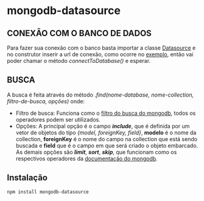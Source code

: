 # mongodb-datasource

## CONEXÃO COM O BANCO DE DADOS

Para fazer sua conexão com o banco basta importar a classe [Datasource](./src/index.js) e no construtor inserir a url de conexão, como ocorre no [exemplo](./test/test.js), então vai poder chamar o método _connectToDatabase()_ e esperar.

## BUSCA

A busca é feita através do método _.find(nome-database, nome-collection, filtro-de-busca, opções)_ onde:

* Filtro de busca: Funciona como o [filtro do busca do mongodb](https://docs.mongodb.com/manual/reference/operator/query/), todos os operadores podem ser utilizados.
* Opções: A principal opção é o campo **_include_**, que é definida por um vetor de objetos do tipo _{model, foreignKey, field}_, **modelo** é o nome da collection, **foreignKey** é o nome do campo na collection que está sendo buscada e **field** que é o campo em que será criado o objeto embarcado. As demais opções são **_limit_**, **_sort_**, **_skip_**, que funcionam como os respectivos operadores da [documentação do mongodb](https://docs.mongodb.com/manual/reference/operator/aggregation-pipeline/).


## Instalação

    npm install mongodb-datasource